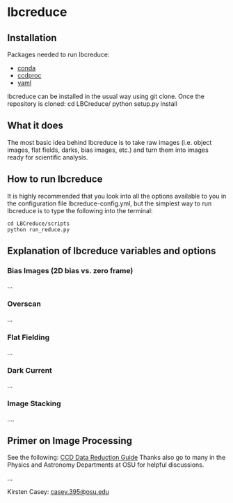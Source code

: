 # lbcreduce

## Installation
Packages needed to run lbcreduce:
- [conda](https://www.anaconda.com)
- [ccdproc](https://ccdproc.readthedocs.io/en/latest/install.html)
- [yaml](https://yaml.org)

lbcreduce can be installed in the usual way using git clone. Once the repository is cloned:
cd LBCreduce/
python setup.py install

## What it does
The most basic idea behind lbcreduce is to take raw images (i.e. object images, flat fields, darks, bias images, etc.) and turn them into images ready for scientific analysis.

## How to run lbcreduce
It is highly recommended that you look into all the options available to you in the configuration file lbcreduce-config.yml, but the simplest way to run lbcreduce is to type the following into the terminal:
```
cd LBCreduce/scripts
python run_reduce.py
```

## Explanation of lbcreduce variables and options

### Bias Images (2D bias vs. zero frame)
...

### Overscan
...

### Flat Fielding
...

### Dark Current
...

### Image Stacking
....

## Primer on Image Processing
See the following: [CCD Data Reduction Guide](https://mwcraig.github.io/ccd-as-book/00-00-Preface.html)
Thanks also go to many in the Physics and Astronomy Departments at OSU for helpful discussions.

...

Kirsten Casey: casey.395@osu.edu
